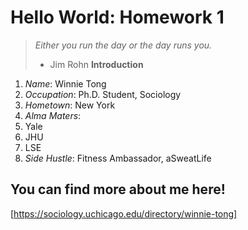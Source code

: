 # Hello World: Homework 1  
> _*Either you run the day or the day runs you.*_
> - Jim Rohn
**Introduction**
1. *Name*: Winnie Tong
2. *Occupation*: Ph.D. Student, Sociology
3. *Hometown*: New York
4. *Alma Maters*:
  1. Yale
  2. JHU
  3. LSE
5. *Side Hustle*: Fitness Ambassador, aSweatLife

## You can find more about me here!
[https://sociology.uchicago.edu/directory/winnie-tong]


